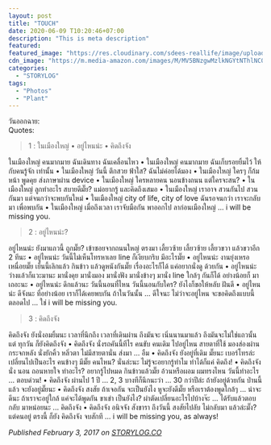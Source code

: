 ```yaml
---
layout: post
title: "TOUCH"
date: 2020-06-09 T10:20:46+07:00
description: "This is meta description"
featured:
featured_image: "https://res.cloudinary.com/sdees-reallife/image/upload/h_554,w_474,c_pad,b_rgb:c7ceea/v1590764087/IMG_1994.jpg"
cdn_image: "https://m.media-amazon.com/images/M/MV5BNzgwMzlkNGYtNThlNC00OTA2LWEyODgtNGU1Y2RiZTExZWZmXkEyXkFqcGdeQXVyNTM0MDc1ODE@.jpg"
categories:
  - "STORYLOG"
tags:
  - "Photos"
  - "Plant"
---
```

วันออกฉาย:  
Quotes:  

>1 : ในเมืองใหญ่ • อยู่ไหนน่ะ • คิดถึงจัง

ในเมืองใหญ่ คนมากมาย ฉันเดินทาง ฉันเคลื่อนไหว • ในเมืองใหญ่ คนมากมาย ฉันเก็บรอยยิ้มไว้ ให้กับคนรู้จัก เท่านั้น • ในเมืองใหญ่ วันนี้ ตึกสวย ฟ้าใส? ฉันไม่ค่อยได้มอง • ในเมืองใหญ่ ใครๆ ก็ก้มหน้า พูดคุย ส่งภาษาผ่าน device • ในเมืองใหญ่ ใครหลายคน นอนข้างถนน แต่ใครจะสน? • ในเมืองใหญ่ ลูกทำอะไร สบายดีมั๊ย? แม่อยากรู้ และคิดถึงเสมอ • ในเมืองใหญ่ เราอาจ สวนกันไป สวนกันมา แต่จนกว่าจะพบกันใหม่ • ในเมืองใหญ่ city of life, city of love ฉันรอจนกว่า เราจะกลับมา เพื่อพบกัน • ในเมืองใหญ่ เมื่อถึงเวลา เราจับมือกัน พาออกไป ลาก่อนเมืองใหญ่ ... i will be missing you.

> 2 : อยู่ไหนน่ะ?

อยู่ไหนน่ะ ยังมาแถวนี้ ถูกมั๊ย? เข้าซอยจากถนนใหญ่ ตรงมา เลี้ยวซ้าย เลี้ยวซ้าย เลี้ยวขวา แล้วขวาอีก 2 ทีนะ • อยู่ไหนน่ะ วันนี้ไม่เห็นโทรหาเลย line ก็เงียบกริบ มีอะไรมั๊ย • อยู่ไหนน่ะ งานยุ่งเหรอ เหนื่อยมั๊ย เย็นนี้เลิกแล้ว กินข้าว แล้วดูหนังกันมั๊ย เรื่องอะไรก็ได้ แค่อยากนั่งดู ด้วยกัน • อยู่ไหนน่ะ ว่างแล้วก็แวะมานะ มานั่งคุย มานั่งมอง มานั่งฟัง มานั่งข้างๆ มานั่ง line ใกล้ๆ กันก็ได้ อย่างน้อยก็ มาเถอะนะ • อยู่ไหนน่ะ ดึกแล้วนะ วันนี้นอนที่ไหน วันนี้นอนกับใคร? ยังไงก็ขอให้หลับ ฝันดี • อยู่ไหนน่ะ ดีจังนะ ที่อย่างน้อย เราก็ได้เคยพบกัน ถ้าในวันนั้น ... ดีใจนะ ไม่ว่าจะอยู่ไหน จะขอคิดถึงแบบนี้ตลอดไป ... ใช่ i will be missing you.

> 3 : คิดถึงจัง

คิดถึงจัง ยังนั่งอมยิ้มนะ เวลาที่นึกถึง เวลาที่เดินผ่าน ถึงมันจะ เนิ่นนานมาแล้ว ถึงมันจะไม่ใช่แถวนั้น แต่ ทุกวัน ก็ยังคิดถึงจัง • คิดถึงจัง นั่งรถคันนี้ทีไร คนขับ คนเดิม ไปอยู่ไหน สายตาที่ใช้ มองส่องผ่านกระจกหลัง นั่งยักคิ้ว หลิ่วตา ไม่มีสายตานั่น ส่งมา ... อืม • คิดถึงจัง ยังอยู่ที่เดิม มั๊ยนะ เบอร์โทรล่ะ เปลี่ยนไปเป็นอะไร คนข้างๆ มีมั๊ย คนไหน? นั่นล่ะนะ ไม่รู้จะอยากรู้ทำไม ทำได้ก็แค่ คิดถึง! • คิดถึงจัง นั่ง นอน ถอนหายใจ ทำอะไร? อยากรู้ไปหมด กินข้าวแล้วมั๊ย อ้วนหรือผอม ผมทรงไหน วันนี้ทำอะไร ... ตอบด่วน! • คิดถึงจัง ผ่านไป 1 ปี ... 2, 3 บางทีก็นึกนะว่า ... 30 กว่าปีล่ะ ถ้ายังอยู่ด้วยกัน ป่านนี้แล้ว จะยังอยู่มั๊ยนะ • คิดถึงจัง สงสัย ถ้าเจอกัน จะเป็นยังไง หูจะยังดีมั๊ย หรือเราต้องพูดใกล้ๆ ... น่าจะดีนะ ถ้าเราจะอยู่ใกล้ แค่จะได้พูดกัน ขาเข่า เป็นยังไง? ผ่าตัดเปลี่ยนอะไรไปบ้างจ๊ะ ... ได้รับแล้วตอบกลับ มาหน่อยนะ ... คิดถึงจัง • คิดถึงจัง อนิจจัง สังขารา ถึงวันนี้ สงสัยไปลับ ไม่กลับมา แล้วล่ะมั๊ง? แต่คนอยู่ ตรงนี้ ก็ยัง คิดถึงจัง จบสักที ... i will be missing you, as always!

*Published February 3, 2017 on [STORYLOG.CO](https://storylog.co/story/58943186084627237f48bfec)*
